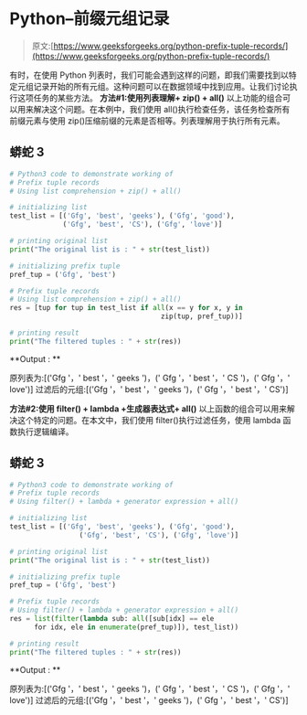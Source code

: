 # Python–前缀元组记录

> 原文:[https://www.geeksforgeeks.org/python-prefix-tuple-records/](https://www.geeksforgeeks.org/python-prefix-tuple-records/)

有时，在使用 Python 列表时，我们可能会遇到这样的问题，即我们需要找到以特定元组记录开始的所有元组。这种问题可以在数据领域中找到应用。让我们讨论执行这项任务的某些方法。
**方法#1:使用列表理解+ zip() + all()**
以上功能的组合可以用来解决这个问题。在本例中，我们使用 all()执行检查任务，该任务检查所有前缀元素与使用 zip()压缩前缀的元素是否相等。列表理解用于执行所有元素。

## 蟒蛇 3

```py
# Python3 code to demonstrate working of
# Prefix tuple records
# Using list comprehension + zip() + all()

# initializing list
test_list = [('Gfg', 'best', 'geeks'), ('Gfg', 'good'),
             ('Gfg', 'best', 'CS'), ('Gfg', 'love')]

# printing original list
print("The original list is : " + str(test_list))

# initializing prefix tuple
pref_tup = ('Gfg', 'best')

# Prefix tuple records
# Using list comprehension + zip() + all()
res = [tup for tup in test_list if all(x == y for x, y in
                                     zip(tup, pref_tup))]

# printing result
print("The filtered tuples : " + str(res))
```

**Output : **

原列表为:[('Gfg '，' best '，' geeks ')，(' Gfg '，' best '，' CS ')，(' Gfg '，' love')]
过滤后的元组:[('Gfg '，' best '，' geeks ')，(' Gfg '，' best '，' CS')]

**方法#2:使用 filter() + lambda +生成器表达式+ all()**
以上函数的组合可以用来解决这个特定的问题。在本文中，我们使用 filter()执行过滤任务，使用 lambda 函数执行逻辑编译。

## 蟒蛇 3

```py
# Python3 code to demonstrate working of
# Prefix tuple records
# Using filter() + lambda + generator expression + all()

# initializing list
test_list = [('Gfg', 'best', 'geeks'), ('Gfg', 'good'),
                 ('Gfg', 'best', 'CS'), ('Gfg', 'love')]

# printing original list
print("The original list is : " + str(test_list))

# initializing prefix tuple
pref_tup = ('Gfg', 'best')

# Prefix tuple records
# Using filter() + lambda + generator expression + all()
res = list(filter(lambda sub: all([sub[idx] == ele
      for idx, ele in enumerate(pref_tup)]), test_list))

# printing result
print("The filtered tuples : " + str(res))
```

**Output : **

原列表为:[('Gfg '，' best '，' geeks ')，(' Gfg '，' best '，' CS ')，(' Gfg '，' love')]
过滤后的元组:[('Gfg '，' best '，' geeks ')，(' Gfg '，' best '，' CS')]